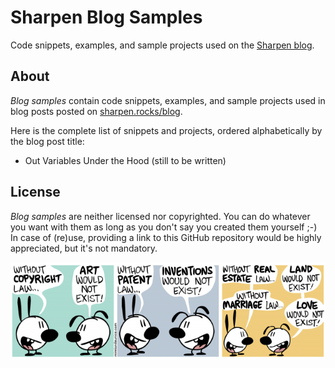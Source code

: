 # Sharpen Blog Samples
Code snippets, examples, and sample projects used on the [Sharpen blog](http://sharpen.rocks/blog).

## About
*Blog samples* contain code snippets, examples, and sample projects used in blog posts posted on [sharpen.rocks/blog](http://sharpen.rocks/blog).

Here is the complete list of snippets and projects, ordered alphabetically by the blog post title:

- Out Variables Under the Hood (still to be written)

## License
*Blog samples* are neither licensed nor copyrighted. You can do whatever you want with them as long as you don't say you created them yourself ;-) In case of (re)use, providing a link to this GitHub repository would be highly appreciated, but it's not mandatory.

<p align="center">
    <a href="http://mimiandeunice.com/"><img src="without-copyright-law.png" alt="Mimi & Eunice - Without Copyright Law?" style="max-width:100%;"></a>
</p>